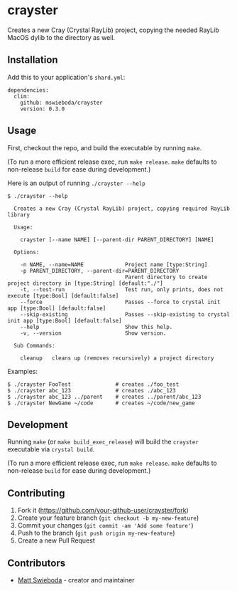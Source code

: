 # crayster

Creates a new Cray (Crystal RayLib) project, copying the needed RayLib MacOS dylib to the directory as well.

## Installation

Add this to your application's `shard.yml`:

```
dependencies:
  clim:
    github: mswieboda/crayster
    version: 0.3.0
```

## Usage

First, checkout the repo, and build the executable by running `make`.

(To run a more efficient release exec, run `make release`. `make` defaults to non-release `build` for ease during development.)

Here is an output of running `./crayster --help`

```
$ ./crayster --help

  Creates a new Cray (Crystal RayLib) project, copying required RayLib library

  Usage:

    crayster [--name NAME] [--parent-dir PARENT_DIRECTORY] [NAME]

  Options:

    -n NAME, --name=NAME             Project name [type:String]
    -p PARENT_DIRECTORY, --parent-dir=PARENT_DIRECTORY
                                     Parent directory to create project directory in [type:String] [default:"./"]
    -t, --test-run                   Test run, only prints, does not execute [type:Bool] [default:false]
    --force                          Passes --force to crystal init app [type:Bool] [default:false]
    --skip-existing                  Passes --skip-existing to crystal init app [type:Bool] [default:false]
    --help                           Show this help.
    -v, --version                    Show version.

  Sub Commands:

    cleanup   cleans up (removes recursively) a project directory
```

Examples:

```
$ ./crayster FooTest              # creates ./foo_test
$ ./crayster abc_123              # creates ./abc_123
$ ./crayster abc_123 ../parent    # creates ../parent/abc_123
$ ./crayster NewGame ~/code       # creates ~/code/new_game
```

## Development

Running `make` (or `make build_exec_release`) will build the `crayster` executable via `crystal build`.

(To run a more efficient release exec, run `make release`. `make` defaults to non-release `build` for ease during development.)

## Contributing

1. Fork it (<https://github.com/your-github-user/crayster/fork>)
2. Create your feature branch (`git checkout -b my-new-feature`)
3. Commit your changes (`git commit -am 'Add some feature'`)
4. Push to the branch (`git push origin my-new-feature`)
5. Create a new Pull Request

## Contributors

- [Matt Swieboda](https://github.com/your-github-user) - creator and maintainer
